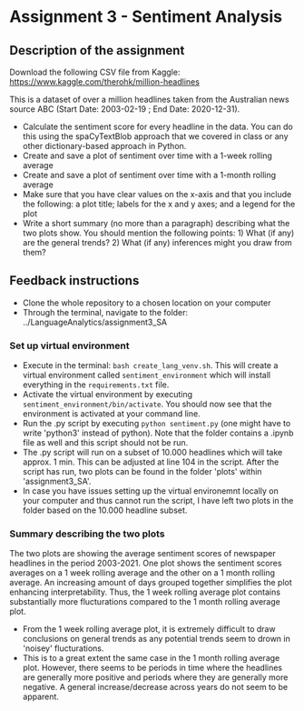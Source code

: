 # Assignment 3 - Sentiment Analysis

## Description of the assignment

Download the following CSV file from Kaggle: https://www.kaggle.com/therohk/million-headlines

This is a dataset of over a million headlines taken from the Australian news source ABC (Start Date: 2003-02-19 ; End Date: 2020-12-31).

- Calculate the sentiment score for every headline in the data. You can do this using the spaCyTextBlob approach that we covered in class or any other dictionary-based approach in Python.
- Create and save a plot of sentiment over time with a 1-week rolling average
- Create and save a plot of sentiment over time with a 1-month rolling average
- Make sure that you have clear values on the x-axis and that you include the following: a plot title; labels for the x and y axes; and a legend for the plot
- Write a short summary (no more than a paragraph) describing what the two plots show. You should mention the following points: 1) What (if any) are the general trends? 2) What (if any) inferences might you draw from them?

## Feedback instructions

- Clone the whole repository to a chosen location on your computer
- Through the terminal, navigate to the folder: ../LanguageAnalytics/assignment3_SA

### Set up virtual environment

- Execute in the terminal: ```bash create_lang_venv.sh```. This will create a virtual environment called ```sentiment_environment``` which will install everything in the ```requirements.txt``` file.
- Activate the virtual environment by executing ```sentiment_environment/bin/activate```. You should now see that the environment is activated at your command line.
- Run the .py script by executing ```python sentiment.py``` (one might have to write 'python3' instead of python). Note that the folder contains a .ipynb file as well and this script should not be run.
- The .py script will run on a subset of 10.000 headlines which will take approx. 1 min. This can be adjusted at line 104 in the script. After the script has run, two plots can be found in the folder 'plots' within 'assignment3_SA'.
- In case you have issues setting up the virtual environemnt locally on your computer and thus cannot run the script, I have left two plots in the folder based on the 10.000 headline subset.

### Summary describing the two plots 

The two plots are showing the average sentiment scores of newspaper headlines in the period 2003-2021. One plot shows the sentiment scores averages on a 1 week rolling average and the other on a 1 month rolling average. An increasing amount of days grouped together simplifies the plot enhancing interpretability. Thus, the 1 week rolling average plot contains substantially more flucturations compared to the 1 month rolling average plot.
- From the 1 week rolling average plot, it is extremely difficult to draw conclusions on general trends as any potential trends seem to drown in 'noisey' flucturations.
- This is to a great extent the same case in the 1 month rolling average plot. However, there seems to be periods in time where the headlines are generally more positive and periods where they are generally more negative. A general increase/decrease across years do not seem to be apparent. 










